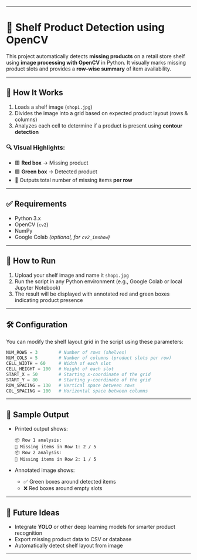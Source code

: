

---

# 🛒 Shelf Product Detection using OpenCV

This project automatically detects **missing products** on a retail store shelf using **image processing with OpenCV** in Python. It visually marks missing product slots and provides a **row-wise summary** of item availability.

---

## 📸 How It Works

1. Loads a shelf image (`shop1.jpg`)
2. Divides the image into a grid based on expected product layout (rows & columns)
3. Analyzes each cell to determine if a product is present using **contour detection**

### 🔍 Visual Highlights:

* 🟥 **Red box** → Missing product
* 🟩 **Green box** → Detected product
* 🧮 Outputs total number of missing items **per row**

---

## ✅ Requirements

* Python 3.x
* OpenCV (`cv2`)
* NumPy
* Google Colab *(optional, for `cv2_imshow`)*

---

## 🚀 How to Run

1. Upload your shelf image and name it `shop1.jpg`
2. Run the script in any Python environment (e.g., Google Colab or local Jupyter Notebook)
3. The result will be displayed with annotated red and green boxes indicating product presence

---

## 🛠️ Configuration

You can modify the shelf layout grid in the script using these parameters:

```python
NUM_ROWS = 3        # Number of rows (shelves)
NUM_COLS = 5        # Number of columns (product slots per row)
CELL_WIDTH = 60     # Width of each slot
CELL_HEIGHT = 100   # Height of each slot
START_X = 50        # Starting x-coordinate of the grid
START_Y = 80        # Starting y-coordinate of the grid
ROW_SPACING = 130   # Vertical space between rows
COL_SPACING = 100   # Horizontal space between columns
```

---

## 📂 Sample Output

* Printed output shows:

  ```
  📦 Row 1 analysis:
  🧮 Missing items in Row 1: 2 / 5
  📦 Row 2 analysis:
  🧮 Missing items in Row 2: 1 / 5
  ```
* Annotated image shows:

  * ✅ Green boxes around detected items
  * ❌ Red boxes around empty slots

---

## 🧠 Future Ideas

* Integrate **YOLO** or other deep learning models for smarter product recognition
* Export missing product data to CSV or database
* Automatically detect shelf layout from image

---


